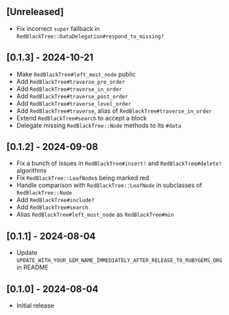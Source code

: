 ## [Unreleased]

- Fix incorrect `super` fallback in `RedBlackTree::DataDelegation#respond_to_missing?`

## [0.1.3] - 2024-10-21

- Make `RedBlackTree#left_most_node` public
- Add `RedBlackTree#traverse_pre_order`
- Add `RedBlackTree#traverse_in_order`
- Add `RedBlackTree#traverse_post_order`
- Add `RedBlackTree#traverse_level_order`
- Add `RedBlackTree#traverse`, alias of `RedBlackTree#traverse_in_order`
- Extend `RedBlackTree#search` to accept a block
- Delegate missing `RedBlackTree::Node` methods to its `#data`

## [0.1.2] - 2024-09-08

- Fix a bunch of issues in `RedBlackTree#insert!` and `RedBlackTree#delete!` algorithms
- Fix `RedBlackTree::LeafNode`s being marked red
- Handle comparison with `RedBlackTree::LeafNode` in subclasses of `RedBlackTree::Node`
- Add `RedBlackTree#include?`
- Add `RedBlackTree#search`
- Alias `RedBlackTree#left_most_node` as `RedBlackTree#min`

## [0.1.1] - 2024-08-04

- Update `UPDATE_WITH_YOUR_GEM_NAME_IMMEDIATELY_AFTER_RELEASE_TO_RUBYGEMS_ORG` in README

## [0.1.0] - 2024-08-04

- Initial release
